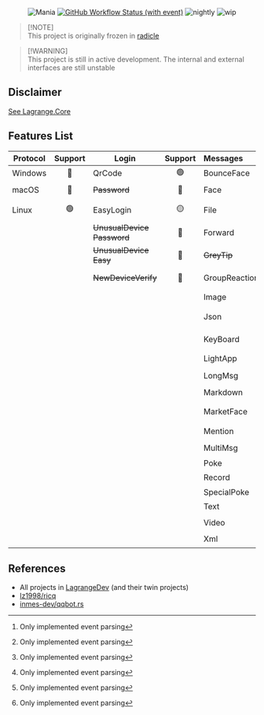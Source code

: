 <div align="center">

![Mania](https://socialify.git.ci/LagrangeDev/mania/image?description=1&descriptionEditable=An%20Implementation%20of%20NTQQ%20Protocol,%20with%20Pure%20Rust%F0%9F%A6%80,%20Derived%20from%20Lagrange.Core&font=Jost&forks=1&issues=1&logo=https%3A%2F%2Fstatic.live.moe%2Flagrange.jpg&name=1&pattern=Diagonal%20Stripes&pulls=1&stargazers=1&theme=Auto)
[![GitHub Workflow Status (with event)](https://img.shields.io/github/actions/workflow/status/LagrangeDev/mania/check.yml?logo=github)](https://github.com/LagrangeDev/mania/actions)
![nightly](https://img.shields.io/badge/toolchain-nightly-important)
![wip](https://img.shields.io/badge/develop-wip-blue)

</div>

> [!NOTE]\
> This project is originally frozen in
> [radicle](https://app.radicle.xyz/nodes/seed.radicle.garden/rad:z4QZVPDxLbGgd1oHFsjtJLQYtZ8ma)

> [!WARNING]\
> This project is still in active development. The internal and external
> interfaces are still unstable

## Disclaimer

[See Lagrange.Core](https://github.com/LagrangeDev/Lagrange.Core#disclaimer)

## Features List

| Protocol | Support | Login                          | Support | Messages      | Support | Operations        | Support | Events              | Support |
| -------- | :-----: | ------------------------------ | :-----: | :------------ | :-----: | :---------------- | :-----: | :------------------ | :-----: |
| Windows  |   🔴    | QrCode                         |   🟢    | BounceFace    |   🔴    | Poke              |   🔴    | ~~Captcha~~         |   🔴    |
| macOS    |   🔴    | ~~Password~~                   |   🔴    | Face          | 🟡 [^1] | Recall            |   🔴    | BotOnline           |   🟢    |
| Linux    |   🟢    | EasyLogin                      |   🟡    | File          | 🟡[^1]  | Leave Group       |   🔴    | BotOffline          |   🟢    |
|          |         | ~~UnusualDevice<br/>Password~~ |   🔴    | Forward       |   🟢    | Set Special Title |   🔴    | Message             |   🟢    |
|          |         | ~~UnusualDevice<br/>Easy~~     |   🔴    | ~~GreyTip~~   |   🔴    | Kick Member       |   🔴    | Poke                |   🟢    |
|          |         | ~~NewDeviceVerify~~            |   🔴    | GroupReaction | 🟡[^1]  | Mute Member       |   🔴    | MessageRecall       |   🟢    |
|          |         |                                |         | Image         |   🟢    | Set Admin         |   🔴    | GroupMemberDecrease |   🟢    |
|          |         |                                |         | Json          |   🟢    | Friend Request    |   🔴    | GroupMemberIncrease |   🟢    |
|          |         |                                |         | KeyBoard      |   🔴    | Group Request     |   🔴    | GroupPromoteAdmin   |   🟢    |
|          |         |                                |         | LightApp      |   🟢    | ~~Voice Call~~    |   🔴    | GroupInvite         |   🟢    |
|          |         |                                |         | LongMsg       | 🟡[^1]  | Client Key        |   🔴    | GroupRequestJoin    |   🟢    |
|          |         |                                |         | Markdown      |   🔴    | Cookies           |   🔴    | FriendRequest       |   🟢    |
|          |         |                                |         | MarketFace    | 🟡[^1]  | Send Message      |   🟡    | ~~FriendTyping~~    |   🔴    |
|          |         |                                |         | Mention       |   🟢    |                   |         | ~~FriendVoiceCall~~ |   🔴    |
|          |         |                                |         | MultiMsg      | 🟡[^1]  |                   |         |                     |         |
|          |         |                                |         | Poke          |   🔴    |                   |         |                     |         |
|          |         |                                |         | Record        |   🟢    |                   |         |                     |         |
|          |         |                                |         | SpecialPoke   |   🔴    |                   |         |                     |         |
|          |         |                                |         | Text          |   🟢    |                   |         |                     |         |
|          |         |                                |         | Video         |   🟢    |                   |         |                     |         |
|          |         |                                |         | Xml           |   🟢    |                   |         |                     |         |

[^1]: Only implemented event parsing

## References

- All projects in [LagrangeDev](https://github.com/lagrangeDev) (and their twin
  projects)
- [lz1998/ricq](https://github.com/lz1998/ricq)
- [inmes-dev/qqbot.rs](https://github.com/inmes-dev/qqbot.rs)
